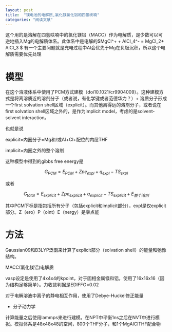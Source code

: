 ```yaml
---
layout: post
title:  "镁电池的电解质,氯化镁氯化铝和四氢呋喃"
categories: "阅读文献"
---
```


这个用的是溶解在四氢呋喃中的氯化镁铝（MACC）作为电解质，是少数可以可逆地插入Mg的电解质体系。此体系中是电解的$MgCl^+ + AlCl_4^- = MgCl_2+ AlCl_3 $ 有一个主要问题就是充电过程中Al会优先于Mg在负极沉积，所以这个电解质需要优先处理

# 模型

在这个溶液体系中使用了PCM方式建模（doi10.1021/cr9904009）。这种建模方式是将离溶质近的溶剂分子（或者说，有化学键或者范德华力？）+ 溶质分子形成一个first solvation shell区域（explicit）。而其他离得远的溶剂分子，或者说在first solvation shell区域之外的，是作为implicit model，考虑的是solvent-solvent interaction。

也就是说

explicit=内圈分子=Mg和/或Al+Cl+配位的内层THF

implicit=内圈之外的整个溶剂

这种模型中得到的gibbs free energy是

$$G_{PCM}=E_{PCM}+Zpe_{expl}+q_{expl}-TS_{expl}$$

或者

$$G_{total}=E_{explicit}+Zpe_{explicit}+q_{explicit}-TS_{explicit}+E_{整个溶剂}$$



其中PCM下标是指包括所有分子（包括explicit和implicit部分），expl是仅explicit部分。Z（ero）P（oint）E（nergy）是零点能

# 方法


Gaussian09和B3LYP泛函来计算了explicit部分（solvation shell）的能量和弛豫结构。

MACC(氯化镁铝)电解质

vasp设定是使用了4x4x4的kpoint，对于固相金属镁和铝，使用了16x16x16（因为结构足够简单）。力收敛判据是EDIFFG=0.02

对于电解溶液中离子的静电相互作用，使用了Debye-Huckel修正能量

- 分子动力学

计算能量之后使用lammps来进行建模。在NPT中平衡1ns之后在NVT中进行模拟。模拟体系是48x48x48的空间，800个THF分子，和1个MgAlClTHF配合物



